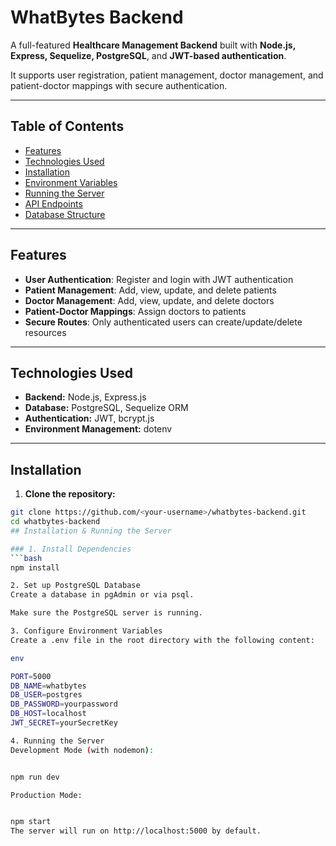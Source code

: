 # WhatBytes Backend

A full-featured **Healthcare Management Backend** built with **Node.js, Express, Sequelize, PostgreSQL**, and **JWT-based authentication**.  

It supports user registration, patient management, doctor management, and patient-doctor mappings with secure authentication.

---

## Table of Contents

- [Features](#features)  
- [Technologies Used](#technologies-used)  
- [Installation](#installation)  
- [Environment Variables](#environment-variables)  
- [Running the Server](#running-the-server)  
- [API Endpoints](#api-endpoints)  
- [Database Structure](#database-structure)  


---

## Features

- **User Authentication**: Register and login with JWT authentication  
- **Patient Management**: Add, view, update, and delete patients  
- **Doctor Management**: Add, view, update, and delete doctors  
- **Patient-Doctor Mappings**: Assign doctors to patients  
- **Secure Routes**: Only authenticated users can create/update/delete resources  

---

## Technologies Used

- **Backend:** Node.js, Express.js  
- **Database:** PostgreSQL, Sequelize ORM  
- **Authentication:** JWT, bcrypt.js  
- **Environment Management:** dotenv  

---

## Installation

1. **Clone the repository:**

```bash
git clone https://github.com/<your-username>/whatbytes-backend.git
cd whatbytes-backend
## Installation & Running the Server

### 1. Install Dependencies
```bash
npm install

2. Set up PostgreSQL Database
Create a database in pgAdmin or via psql.

Make sure the PostgreSQL server is running.

3. Configure Environment Variables
Create a .env file in the root directory with the following content:

env

PORT=5000
DB_NAME=whatbytes
DB_USER=postgres
DB_PASSWORD=yourpassword
DB_HOST=localhost
JWT_SECRET=yourSecretKey

4. Running the Server
Development Mode (with nodemon):


npm run dev

Production Mode:


npm start
The server will run on http://localhost:5000 by default.



